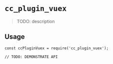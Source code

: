 # `cc_plugin_vuex`

> TODO: description

## Usage

```
const ccPluginVuex = require('cc_plugin_vuex');

// TODO: DEMONSTRATE API
```

